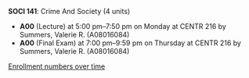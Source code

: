 **SOCI 141**: Crime And Society (4 units)

- **A00** (Lecture) at 5:00 pm–7:50 pm on Monday at CENTR 216 by Summers, Valerie R. (A08016084)
- **A00** (Final Exam) at 7:00 pm–9:59 pm on Thursday at CENTR 216 by Summers, Valerie R. (A08016084)

[Enrollment numbers over time](./SOCI141.tsv)
